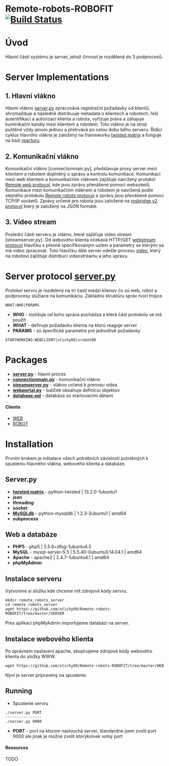 Remote-robots-ROBOFIT [![Build Status](TODO)](TODO)
===============

# Úvod
Hlavní částí systému je server, jehož činnost je rozdělená do 3 podprocesů. 
 
# Server Implementations

## 1. Hlavní vlákno
Hlavní vlákno [server.py](server.py) zpracovává registrační požadavky od klientů, shromažduje a následně distribuuje metadata o klientech a robotech, řeší autentifikaci a autorizaci klienta a robota, vyřizuje práva a zahajuje kuminikační kanály mezi klientem a robotem. Toto vlákno je na stroji puštěné vždy jenom jednou a přetrvává po celou dobu běhu serveru. Řídící cyklus hlavního vlákna je založený na frameworku [twisted matrix](https://twistedmatrix.com/trac/) a funguje na bázi [reactoru](https://twistedmatrix.com/documents/13.1.0/core/howto/reactor-basics.html).

## 2. Komunikační vlákno
Komunikační vlákno [connectionmain.py], představuje proxy server mezi klientem a robotem doplněný o správu a kontrolu komunikace. Komunikaci mezi web klientem a komunikačním vláknem zajištuje navržený protokol [Remote web protocol](TODO), kde jsou zprávy přenášené pomocí websoketů. Komunikace mezi komunikačním vláknem a robotem je navržená podle stejného protokolu [Remote robots protocol](TODO) a zprávy jsou přenášené pomocí TCP/IP socketů. Zprávy určené pro robota jsou založené na [rosbridge v2 protocol](ROSBRIDGE_PROTOCOL.md) který je založený na JSON formáte.

## 3. Video stream
Poslední částí serveru je vlákno, které zajišťuje video stream [streamserver.py]. Od webového klienta očekává HTTP/GET [webstream protocol](TODO) hlavičku s přesně specifikovaným uzlem a parametry se kterými sa má video zpracovat. Tuto hlavičku dále server odešle procesu [video](TODO), který na robotovi zajištuje distribuci videostreamu a jeho úpravu.

# Server protocol [server.py](server.py)
Protokol servru je rozdelený na tri časti medzi klienov čo sú web, robot a podprocesy slúžiace na komunikáciu. 
Základnú štruktúru správ tvorí trojice
```
WHAT:WHO|PARAMS
```
* **WHO** - rozlišuje od koho správa pochádza a která část protokolu se má použít
* **WHAT** - definuje požadavku klienta na ktorú reaguje server
* **PARAMS** - sú špecifické parametre pre jednotlivé požadavky
```
STARTWORKING:WEBCLIENT|xtichy09|xrobot00
```

# Packages
* **[server.py](server.py)** - hlavní proces
* **[connectionmain.py](connectionmain.py)** - komunikační vlákno
* **[streamserver.py](streamserver.py)** - vlákno určené k prenosu videa
* **[webportal.py](webportal.py)** - balíček obsahuje definíciu objektov
* **[database.sql](database.sql)** - databáza zo startovacími dátami

#### Clients
* [WEB](WEB)
* [ROBOT](ROBOT)

# Installation
Prvním krokem je inštalace všech potrebních závislostí potrebných k spusteniu hlavného vlákna, webového klienta a databáze. 
## Server.py
* **[twisted matrix](https://twistedmatrix.com/trac/)** - python-twisted | 13.2.0-1ubuntu1
* **json**
* **threading**
* **socket**
* **[MySQLdb](https://github.com/farcepest/MySQLdb1)** - python-mysqldb | 1.2.3-2ubuntu1 | amd64
* **subprocess** 

## Web a databáze
* **PHP5** -  php5 | 5.5.9+dfsg-1ubuntu4.5
* **MySQL** - mysql-server-5.5 | 5.5.40-0ubuntu0.14.04.1 | amd64
* **Apache** - apache2 | 2.4.7-1ubuntu4.1 | amd64
* **phpMyAdmin**
## Instalace serveru
Vytvoríme si složku kde chceme mít zdrojové kódy servru.
```
mkdir remote_robots_server
cd remote_robots_server
wget https://github.com/xtichy09/Remote-robots-ROBOFIT/tree/master/SERVER
```
Pres aplikaci phpMyAdmin importujeme databázi na server. 

## Instalace webového klienta
Po správnem nastavení apache, skopírujeme zdrojové kódy webového klienta do složky WWW.
```
wget https://github.com/xtichy09/Remote-robots-ROBOFIT/tree/master/WEB
```

Nyní je server pripravený na spustenie.


## Running
* Spustenie servru
```
./server.py PORT
----------------
./server.py 9000
```

* **PORT** - port na ktorom naslouchá server, štandardne jsem zvolil port 9000 ale jinak je možné zvolit ktorýkolvek volný port

#### Resources
TODO



